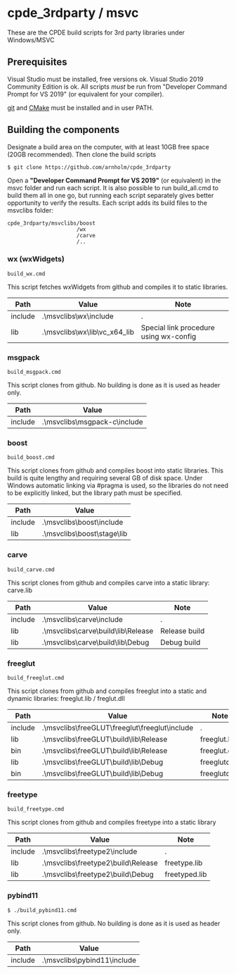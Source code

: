 # cpde_3rdparty / msvc

These are the CPDE build scripts for 3rd party libraries under Windows/MSVC

## Prerequisites

Visual Studio must be installed, free versions ok. Visual Studio 2019 Community Edition is ok. All scripts *must* be run from "Developer Command Prompt for VS 2019" (or equivalent for your compiler).

[git](https://git-scm.com/) and [CMake](https://cmake.org/) must be installed and in user PATH.

## Building the components

Designate a build area on the computer, with at least 10GB free space (20GB recommended). Then clone the build scripts

    $ git clone https://github.com/arnholm/cpde_3rdparty
    
Open a **"Developer Command Prompt for VS 2019"** (or equivalent) in the msvc folder and run each script. It is also possible to run build_all.cmd to build them all in one go, but running each script separately gives better opportunity to verify the results. Each script adds its build files to the msvclibs folder:

    cpde_3rdparty/msvclibs/boost
                          /wx
                          /carve
                          /..
                      
### wx (wxWidgets)

    build_wx.cmd
    
This script fetches wxWidgets from github and compiles it to static libraries.

Path | Value | Note
 --- | ---   | ---
include | .\msvclibs\wx\include        |  .
lib     | .\msvclibs\wx\lib\vc_x64_lib |  Special link procedure using wx-config

### msgpack

    build_msgpack.cmd
    
This script clones from github. No building is done as it is used as header only.

Path | Value 
 --- | ---   
include | .\msvclibs\msgpack-c\include 


### boost

    build_boost.cmd

This script clones from github and compiles boost into static libraries. This build is quite lengthy and requiring several GB of disk space. Under Windows automatic linking via #pragma is used, so the libraries do not need to be explicitly linked, but the library path must be specified.

Path | Value
 --- | ---  
include | .\msvclibs\boost\include
lib     | .\msvclibs\boost\stage\lib

### carve

    build_carve.cmd

This script clones from github and compiles carve into a static library: carve.lib

Path | Value | Note
 --- | ---  | ---
include | .\msvclibs\carve\include |  .
lib     | .\msvclibs\carve\build\lib\Release | Release build
lib     | .\msvclibs\carve\build\lib\Debug | Debug build


### freeglut

    build_freeglut.cmd

This script clones from github and compiles freeglut into a static and dynamic libraries: freeglut.lib / freglut.dll

Path | Value | Note
 --- | ---  | ---
include | .\msvclibs\freeGLUT\freeglut\freeglut\include | .
lib     | .\msvclibs\freeGLUT\build\lib\Release | freeglut.lib
bin     | .\msvclibs\freeGLUT\build\lib\Release | freeglut.dll
lib     | .\msvclibs\freeGLUT\build\lib\Debug   | freeglutd.lib
bin     | .\msvclibs\freeGLUT\build\lib\Debug   | freeglutd.dll

### freetype

    build_freetype.cmd

This script clones from github and compiles freetype into a static library

Path | Value | Note
 --- | ---  | ---
include | .\msvclibs\freetype2\include |  .
lib     | .\msvclibs\freetype2\build\Release | freetype.lib
lib     | .\msvclibs\freetype2\build\Debug | freetyped.lib


### pybind11

    $ ./build_pybind11.cmd

This script clones from github. No building is done as it is used as header only.

Path | Value 
 --- | ---   
include | .\msvclibs\pybind11\include 